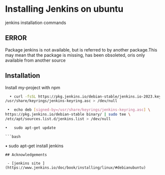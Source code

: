 
# Installing Jenkins on ubuntu

jenkins installation commands 




## ERROR

Package jenkins is not available, but is referred to by another package.This may mean that the package is missing, has been obsoleted, oris only available from another source

## Installation

Install my-project with npm

```bash
  •	curl -fsSL https://pkg.jenkins.io/debian-stable/jenkins.io-2023.key | sudo tee \
/usr/share/keyrings/jenkins-keyring.asc > /dev/null

```
```bash
 •	echo deb [signed-by=/usr/share/keyrings/jenkins-keyring.asc] \
https://pkg.jenkins.io/debian-stable binary/ | sudo tee \
/etc/apt/sources.list.d/jenkins.list > /dev/null

```
```bash
•	sudo apt-get update
```
    ```bash
•	sudo apt-get install jenkins
```
## Acknowledgements

 - [jenkins site ](https://www.jenkins.io/doc/book/installing/linux/#debianubuntu)

